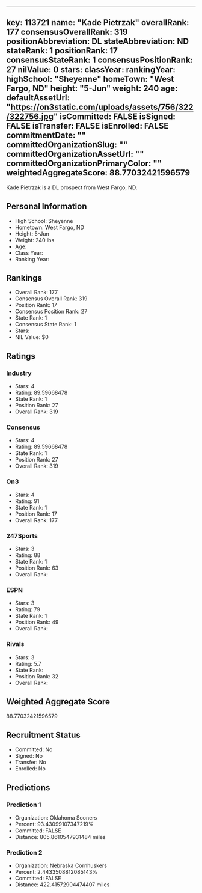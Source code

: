 ---
  key: 113721
  name: "Kade Pietrzak"
  overallRank: 177
  consensusOverallRank: 319
  positionAbbreviation: DL
  stateAbbreviation: ND
  stateRank: 1
  positionRank: 17
  consensusStateRank: 1
  consensusPositionRank: 27
  nilValue: 0
  stars: 
  classYear: 
  rankingYear: 
  highSchool: "Sheyenne"
  homeTown: "West Fargo, ND"
  height: "5-Jun"
  weight: 240
  age: 
  defaultAssetUrl: "https://on3static.com/uploads/assets/756/322/322756.jpg"
  isCommitted: FALSE
  isSigned: FALSE
  isTransfer: FALSE
  isEnrolled: FALSE
  commitmentDate: ""
  committedOrganizationSlug: ""
  committedOrganizationAssetUrl: ""
  committedOrganizationPrimaryColor: ""
  weightedAggregateScore: 88.77032421596579
  ---
  
  Kade Pietrzak is a DL prospect from West Fargo, ND.
  
  ## Personal Information
  - High School: Sheyenne
  - Hometown: West Fargo, ND
  - Height: 5-Jun
  - Weight: 240 lbs
  - Age: 
  - Class Year: 
  - Ranking Year: 
  
  ## Rankings
  - Overall Rank: 177
  - Consensus Overall Rank: 319
  - Position Rank: 17
  - Consensus Position Rank: 27
  - State Rank: 1
  - Consensus State Rank: 1
  - Stars: 
  - NIL Value: $0
  
  ## Ratings
  
  ### Industry
  - Stars: 4
  - Rating: 89.59668478
  - State Rank: 1
  - Position Rank: 27
  - Overall Rank: 319
  
  ### Consensus
  - Stars: 4
  - Rating: 89.59668478
  - State Rank: 1
  - Position Rank: 27
  - Overall Rank: 319
  
  ### On3
  - Stars: 4
  - Rating: 91
  - State Rank: 1
  - Position Rank: 17
  - Overall Rank: 177
  
  ### 247Sports
  - Stars: 3
  - Rating: 88
  - State Rank: 1
  - Position Rank: 63
  - Overall Rank: 
  
  ### ESPN
  - Stars: 3
  - Rating: 79
  - State Rank: 1
  - Position Rank: 49
  - Overall Rank: 
  
  ### Rivals
  - Stars: 3
  - Rating: 5.7
  - State Rank: 
  - Position Rank: 32
  - Overall Rank: 
  
  ## Weighted Aggregate Score
  88.77032421596579
  
  ## Recruitment Status
  - Committed: No
  - Signed: No
  - Transfer: No
  - Enrolled: No
  
  
  
  ## Predictions
  
  ### Prediction 1
  - Organization: Oklahoma Sooners
  - Percent: 93.43099107347219%
  - Committed: FALSE
  - Distance: 805.8610547931484 miles
  
  ### Prediction 2
  - Organization: Nebraska Cornhuskers
  - Percent: 2.4433508812085143%
  - Committed: FALSE
  - Distance: 422.41572904474407 miles
  